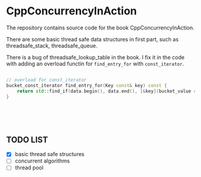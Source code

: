 # CppConcurrencyInAction
The repository contains source code for the book CppConcurrencyInAction.

There are some basic thread safe data structures in first part, such as threadsafe_stack, threadsafe_queue.

There is a bug of threadsafe_lookup_table in the book. I fix it in the code with adding an overload functin for `find_entry_for` with `const_iterator`.
```c++

// overload for const_iterator
bucket_const_iterator find_entry_for(Key const& key) const {
    return std::find_if(data.begin(), data.end(), [&key](bucket_value const& item){ return item.first == key;});
}

``` 


<br><br><br>
## TODO LIST
- [x] basic thread safe structures
- [ ] concurrent algorithms
- [ ] thread pool